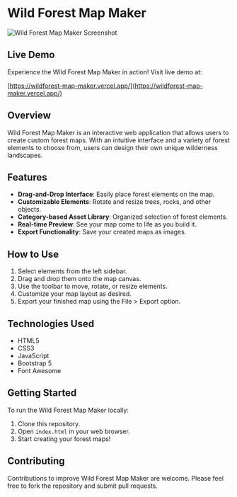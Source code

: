 # Wild Forest Map Maker

![Wild Forest Map Maker Screenshot](https://i.ibb.co/g994XTR/Capture-d-e-cran-2024-10-12-a-02-13-04.png)

## Live Demo

Experience the Wild Forest Map Maker in action! Visit live demo at:

[https://wildforest-map-maker.vercel.app/](https://wildforest-map-maker.vercel.app/)


## Overview

Wild Forest Map Maker is an interactive web application that allows users to create custom forest maps. With an intuitive interface and a variety of forest elements to choose from, users can design their own unique wilderness landscapes.

## Features

- **Drag-and-Drop Interface**: Easily place forest elements on the map.
- **Customizable Elements**: Rotate and resize trees, rocks, and other objects.
- **Category-based Asset Library**: Organized selection of forest elements.
- **Real-time Preview**: See your map come to life as you build it.
- **Export Functionality**: Save your created maps as images.

## How to Use

1. Select elements from the left sidebar.
2. Drag and drop them onto the map canvas.
3. Use the toolbar to move, rotate, or resize elements.
4. Customize your map layout as desired.
5. Export your finished map using the File > Export option.

## Technologies Used

- HTML5
- CSS3
- JavaScript
- Bootstrap 5
- Font Awesome

## Getting Started

To run the Wild Forest Map Maker locally:

1. Clone this repository.
2. Open `index.html` in your web browser.
3. Start creating your forest maps!

## Contributing

Contributions to improve Wild Forest Map Maker are welcome. Please feel free to fork the repository and submit pull requests.